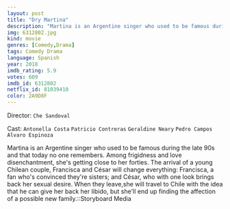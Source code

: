 ```yaml
---
layout: post
title: "Dry Martina"
description: "Martina is an Argentine singer who used to be famous during the late 90s and that today no one remembers. Among frigidness and love disenchantment, she's getting close to her forties. The arrival of a young Chilean couple, Francisca and César will change everything: Francisca, a fan who's convinced they're sisters; and César, who with one look brings back her sexual desire. When they leave,she will travel to Chile with.."
img: 6312802.jpg
kind: movie
genres: [Comedy,Drama]
tags: Comedy Drama 
language: Spanish
year: 2018
imdb_rating: 5.9
votes: 609
imdb_id: 6312802
netflix_id: 81039410
color: 2A9D8F
---
```

Director: `Che Sandoval`  

Cast: `Antonella Costa` `Patricio Contreras` `Geraldine Neary` `Pedro Campos` `Alvaro Espinoza` 

Martina is an Argentine singer who used to be famous during the late 90s and that today no one remembers. Among frigidness and love disenchantment, she's getting close to her forties. The arrival of a young Chilean couple, Francisca and César will change everything: Francisca, a fan who's convinced they're sisters; and César, who with one look brings back her sexual desire. When they leave,she will travel to Chile with the idea that he can give her back her libido, but she'll end up finding the affection of a possible new family.::Storyboard Media